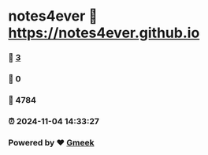 # notes4ever :link: https://notes4ever.github.io 
### :page_facing_up: [3](https://notes4ever.github.io/tag.html) 
### :speech_balloon: 0 
### :hibiscus: 4784 
### :alarm_clock: 2024-11-04 14:33:27 
### Powered by :heart: [Gmeek](https://github.com/Meekdai/Gmeek)

